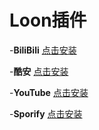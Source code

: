 # Loon插件


-**BiliBili**
[点击安装](https://www.nsloon.com/openloon/import?plugin=https://github.com/z-jinke/loon/raw/refs/heads/main/Plugin/BiliBili) 

-**酷安**
[点击安装](https://www.nsloon.com/openloon/import?plugin=https://github.com/z-jinke/loon/raw/refs/heads/main/Plugin/Coolapk)

-**YouTube**
[点击安装](https://www.nsloon.com/openloon/import?plugin=https://github.com/z-jinke/loon/raw/refs/heads/main/Plugin/YouTube)

-**Sporify**
[点击安装](https://www.nsloon.com/openloon/import?plugin=https://github.com/z-jinke/loon/raw/refs/heads/main/Plugin/Spotify)
